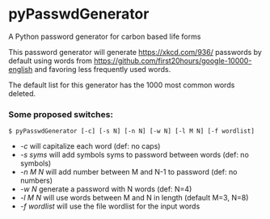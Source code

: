 # pyPasswdGenerator
A Python password generator for carbon based life forms 

This password generator will generate https://xkcd.com/936/ passwords by default using words from https://github.com/first20hours/google-10000-english and favoring less frequently used words.

The default list for this generator has the 1000 most common words deleted.

### Some proposed switches:

`$ pyPasswdGenerator [-c] [-s N] [-n N] [-w N] [-l M N] [-f wordlist]`

* _-c_ will capitalize each word (def: no caps)
* _-s syms_ will add symbols syms to password between words (def: no symbols)
* _-n M N_ will add number between M and N-1 to password (def: no numbers)
* _-w N_ generate a password with N words (def: N=4)
* _-l M N_ will use words between M and N in length (default M=3, N=8)
* _-f wordlist_ will use the file wordlist for the input words
